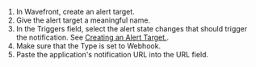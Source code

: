 1. In Wavefront, create an alert target.
2. Give the alert target a meaningful name.
3. In the Triggers field, select the alert state changes that should trigger the notification. See [Creating an Alert Target.](https://docs.wavefront.com/webhooks_alert_notification.html#creating-an-alert-target).
4. Make sure that the Type is set to Webhook.
5. Paste the application's notification URL into the URL field.
